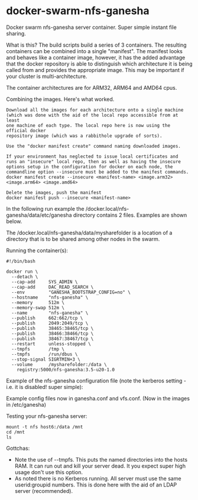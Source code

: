 # docker-swarm-nfs-ganesha
Docker swarm nfs-ganesha server container. Super simple instant file sharing.

What is this? The build scripts build a series of 3 containers. The resulting
containers can be combined into a single "manifest". The manifest looks and 
behaves like a container image, however, it has the added advantage that the
docker repository is able to distinguish which architecture it is being
called from and provides the appropriate image. This may be important if 
your cluster is multi-architecture. 

The container architectures are for ARM32, ARM64 and AMD64 cpus.

Combining the images. Here's what worked.

    Download all the images for each architecture onto a single machine 
    (which was done with the aid of the local repo accessible from at least 
    one machine of each type. The local repo here is now using the official docker 
    repository image (which was a rabbithole upgrade of sorts).

    Use the "docker manifest create" command naming downloaded images.

    If your environment has neglected to issue local certificates and
    runs an "insecure" local repo, then as well as having the insecure
    options setup in the configuration for docker on each node, the
    commandline option --insecure must be added to the manifest commands.
    docker manifest create --insecure <manifest-name> <image.arm32> <image.arm64> <image.amd64>

    Delete the images, push the manifest
    docker manifest push --insecure <manifest-name>


In the following run example the /docker.local/nfs-ganesha/data/etc/ganesha
directory contains 2 files. Examples are shown below.

The /docker.local/nfs-ganesha/data/mysharefolder is a location of a directory
that is to be shared among other nodes in the swarm.

Running the container(s):

```
#!/bin/bash

docker run \
  --detach \
  --cap-add     SYS_ADMIN \
  --cap-add     DAC_READ_SEARCH \
  --env         "GANESHA_BOOTSTRAP_CONFIG=no" \
  --hostname    "nfs-ganesha" \
  --memory      512m \
  --memory-swap 512m \
  --name        "nfs-ganesha" \
  --publish     662:662/tcp \
  --publish     2049:2049/tcp \
  --publish     38465:38465/tcp \
  --publish     38466:38466/tcp \
  --publish     38467:38467/tcp \
  --restart     unless-stopped \
  --tmpfs       /tmp \
  --tmpfs       /run/dbus \
  --stop-signal SIGRTMIN+3 \
  --volume      /mysharefolder:/data \
    registry:5000/nfs-ganesha:3.5-u20-1.0
```

Example of the nfs-ganesha configuration file
(note the kerberos setting - i.e. it is disabled! super simple):

Example config files now in ganesha.conf and vfs.conf. (Now in the images in /etc/ganesha)

Testing your nfs-ganesha server:
```
mount -t nfs host6:/data /mnt
cd /mnt
ls
```

Gottchas:

* Note the use of --tmpfs. This puts the named directories into the hosts RAM. It can run out and kill your server dead. It you expect super high usage don't use this option.
* As noted there is no Kerberos running. All server must use the same userid:groupid numbers. This is done here with the aid of an LDAP server (recommended).
```


